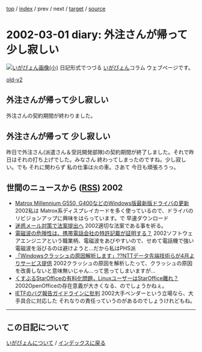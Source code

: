 [top](https://igapyon.github.io/diary/) 
 / [index](https://igapyon.github.io/diary/2002/index.html) 
 / prev 
 / next 
 / [target](https://igapyon.github.io/diary/2002/ig020301.html) 
 / [source](https://github.com/igapyon/diary/blob/gh-pages/2002/ig020301.html.src.md) 

2002-03-01 diary: 外注さんが帰って少し寂しい
=====================================================================================================
[![いがぴょん画像(小)](https://igapyon.github.io/diary/images/iga200306s.jpg "いがぴょん")](https://igapyon.github.io/diary/memo/memoigapyon.html) 日記形式でつづる [いがぴょん](https://igapyon.github.io/diary/memo/memoigapyon.html)コラム ウェブページです。

[old-v2](ig020301-orig.html)

## 外注さんが帰って少し寂しい

外注さんの契約期間が終わりました。


## 外注さんが帰って 少し寂しい

昨日で外注さん(派遣さん＆受託開発部隊)の契約期間が終了しました。それで昨日はそれの打ち上げでした。みなさん 終わってしまったのですね。少し寂しい。でも それに関わらず 私の仕事は火の車。さあて 今日も頑張ろうっ。

## 世間のニュースから ([RSS](ig020301-news.xml)) 2002

* [Matrox Millennium G550, G400などのWindows版最新版ドライバの更新](http://www.matrox.com/mga/support/drivers/latest/home.cfm)  2002私は Matrox系ディスプレイカードを多く使っているので、ドライバのリビジョンアップに興味をはらっています。で 早速ダウンロード
* [迷惑メール対策で法案提出へ](http://www.nhk.or.jp/news/2002/03/01/grri84000000akfw.html)  2002適切な法案である事を祈る。
* [電磁波の危険性は、携帯電話会社の特許記載が証明する？](http://www.hotwired.co.jp/news/news/business/story/20020226103.html)  2002ソフトウェアエンジニアという職業柄、電磁波をあびやすいので、せめて電話機で強い電磁波を浴びるのは避けようと…だから私はPHS派
* [「Windowsクラッシュの原因解析します」??NTTデータ先端技術らが4月よりサービス提供](http://www.zdnet.co.jp/enterprise/0202/26/02022621.html)  2002クラッシュの原因を解析したって、クラッシュの原因を改善しないと意味無いじゃん…って思ってしまいますが…
* [くすぶるStarOfficeの有料化問題，LinuxユーザーはStarOffice離れ？](http://www.zdnet.co.jp/enterprise/0202/27/02022713.html)  2002OpenOfficeの存在意義が大きくなる、のでしょうかねぇ。
* [IETFのバグ報告ガイドラインに批判](http://www.zdnet.co.jp/news/0202/28/b_0227_12.html)  2002大手ベンダーという立場なら、大手具合に対応した それなりの責任っていうのがあるのでしょうけれどもね。


----------------------------------------------------------------------------------------------------

## この日記について
[いがぴょんについて](https://igapyon.github.io/diary/memo/memoigapyon.html) / [インデックスに戻る](https://igapyon.github.io/diary/idxall.html)
